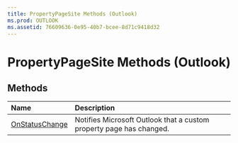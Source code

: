 ```yaml
---
title: PropertyPageSite Methods (Outlook)
ms.prod: OUTLOOK
ms.assetid: 76609636-0e95-40b7-bcee-8d71c9418d32
---
```



# PropertyPageSite Methods (Outlook)

## Methods



|**Name**|**Description**|
|:-----|:-----|
|[OnStatusChange](propertypagesite-onstatuschange-method-outlook.md)|Notifies Microsoft Outlook that a custom property page has changed.|

